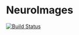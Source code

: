 # NeuroImages

[![Build Status](https://travis-ci.org/MichielCottaar/NeuroImages.jl.svg?branch=master)](https://travis-ci.org/MichielCottaar/NeuroImages.jl)
